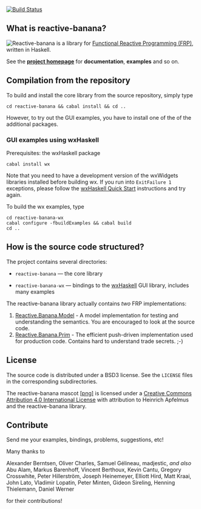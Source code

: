 [![Build Status](https://travis-ci.org/HeinrichApfelmus/reactive-banana.png)](https://travis-ci.org/HeinrichApfelmus/reactive-banana) 

## What is reactive-banana?

<div style="float:left;"><img src="https://github.com/HeinrichApfelmus/reactive-banana/raw/master/banana.png" /></div>

Reactive-banana is a library for [Functional Reactive Programming (FRP)][frp], written in Haskell.

See the **[project homepage][homepage]** for **documentation**, **examples** and so on.

  [homepage]: http://wiki.haskell.org/Reactive-banana
  [frp]: http://wiki.haskell.org/Functional_Reactive_Programming

## Compilation from the repository

To build and install the core library from the source repository, simply type

    cd reactive-banana && cabal install && cd ..

However, to try out the GUI examples, you have to install one of the of the additional packages.

### GUI examples using wxHaskell

Prerequisites: the wxHaskell package

    cabal install wx

Note that you need to have a development version of the wxWidgets libraries installed before building wx. If you run into `ExitFailure 1` exceptions, please follow the [wxHaskell Quick Start](http://wiki.haskell.org/WxHaskell/Building) instructions and try again.

To build the wx examples, type

    cd reactive-banana-wx
    cabal configure -fbuildExamples && cabal build
    cd ..

## How is the source code structured?

The project contains several directories:

* `reactive-banana` — the core library
* `reactive-banana-wx` — bindings to the [wxHaskell][] GUI library, includes many examples

  [wxhaskell]: http://wiki.haskell.org/WxHaskell
  [threepenny-gui]: http://wiki.haskell.org/Threepenny-gui

The reactive-banana library actually contains *two* FRP implementations:

1. [Reactive.Banana.Model][model] - A model implementation for testing and understanding the semantics. You are encouraged to look at the source code.
2. [Reactive.Banana.Prim][push] - The efficient push-driven implementation used for production code. Contains hard to understand trade secrets. ;-)

  [model]: https://github.com/HeinrichApfelmus/reactive-banana/blob/master/reactive-banana/src/Reactive/Banana/Model.hs
  [push]: https://github.com/HeinrichApfelmus/reactive-banana/blob/master/reactive-banana/src/Reactive/Banana/Prim.hs

## License

The source code is distributed under a BSD3 license. See the `LICENSE` files in the corresponding subdirectories.

The reactive-banana mascot [[png]][mascot] is licensed under a <a rel="license" href="http://creativecommons.org/licenses/by/4.0/">Creative Commons Attribution 4.0 International License</a> with attribution to Heinrich Apfelmus and the reactive-banana library.

  [mascot]: https://github.com/HeinrichApfelmus/reactive-banana/raw/master/banana.png


## Contribute

Send me your examples, bindings, problems, suggestions, etc!

Many thanks to

Alexander Berntsen, Oliver Charles, Samuel Gélineau, madjestic, *and also* Abu Alam, Markus Barenhoff, Vincent Berthoux, Kevin Cantu, Gregory Crosswhite, Peter Hillerström, Joseph Heinemeyer, Elliott Hird, Matt Kraai, John Lato, Vladimir Lopatin, Peter Minten, Gideon Sireling, Henning Thielemann, Daniel Werner

for their contributions!
